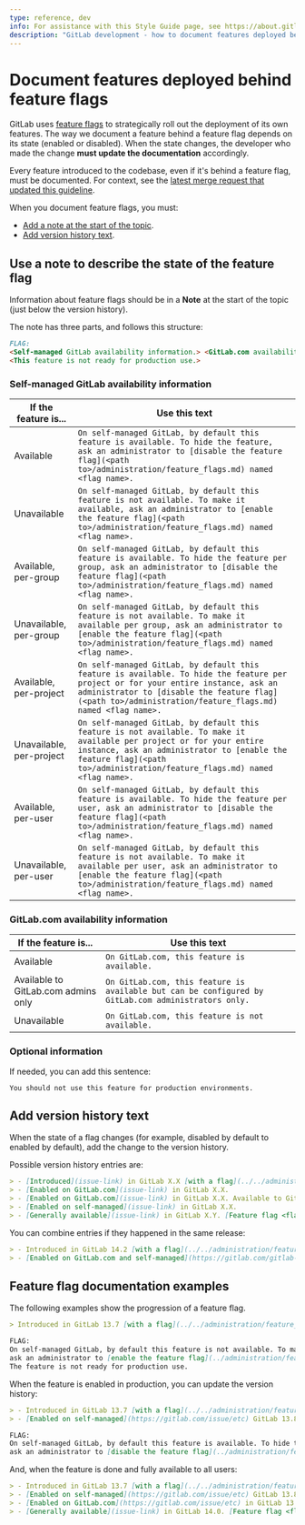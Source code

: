 ```yaml
---
type: reference, dev
info: For assistance with this Style Guide page, see https://about.gitlab.com/handbook/engineering/ux/technical-writing/#assignments-to-other-projects-and-subjects.
description: "GitLab development - how to document features deployed behind feature flags"
---
```


# Document features deployed behind feature flags

GitLab uses [feature flags](../feature_flags/index.md) to strategically roll
out the deployment of its own features. The way we document a feature behind a
feature flag depends on its state (enabled or disabled). When the state
changes, the developer who made the change **must update the documentation**
accordingly.

Every feature introduced to the codebase, even if it's behind a feature flag,
must be documented. For context, see the
[latest merge request that updated this guideline](https://gitlab.com/gitlab-org/gitlab/-/merge_requests/47917#note_459984428).

When you document feature flags, you must:

- [Add a note at the start of the topic](#use-a-note-to-describe-the-state-of-the-feature-flag).
- [Add version history text](#add-version-history-text).

## Use a note to describe the state of the feature flag

Information about feature flags should be in a **Note** at the start of the topic (just below the version history).

The note has three parts, and follows this structure:

```markdown
FLAG:
<Self-managed GitLab availability information.> <GitLab.com availability information.>
<This feature is not ready for production use.>
```

### Self-managed GitLab availability information

| If the feature is...     | Use this text |
|--------------------------|---------------|
| Available                | `On self-managed GitLab, by default this feature is available. To hide the feature, ask an administrator to [disable the feature flag](<path to>/administration/feature_flags.md) named <flag name>.` |
| Unavailable              | `On self-managed GitLab, by default this feature is not available. To make it available, ask an administrator to [enable the feature flag](<path to>/administration/feature_flags.md) named <flag name>.` |
| Available, per-group     | `On self-managed GitLab, by default this feature is available. To hide the feature per group, ask an administrator to [disable the feature flag](<path to>/administration/feature_flags.md) named <flag name>.` |
| Unavailable, per-group   | `On self-managed GitLab, by default this feature is not available. To make it available per group, ask an administrator to [enable the feature flag](<path to>/administration/feature_flags.md) named <flag name>.` |
| Available, per-project   | `On self-managed GitLab, by default this feature is available. To hide the feature per project or for your entire instance, ask an administrator to [disable the feature flag](<path to>/administration/feature_flags.md) named <flag name>.` |
| Unavailable, per-project | `On self-managed GitLab, by default this feature is not available. To make it available per project or for your entire instance, ask an administrator to [enable the feature flag](<path to>/administration/feature_flags.md) named <flag name>.` |
| Available, per-user      | `On self-managed GitLab, by default this feature is available. To hide the feature per user, ask an administrator to [disable the feature flag](<path to>/administration/feature_flags.md) named <flag name>.` |
| Unavailable, per-user    | `On self-managed GitLab, by default this feature is not available. To make it available per user, ask an administrator to [enable the feature flag](<path to>/administration/feature_flags.md) named <flag name>.` |

### GitLab.com availability information

| If the feature is...                | Use this text |
|-------------------------------------|---------------|
| Available                           | `On GitLab.com, this feature is available.` |
| Available to GitLab.com admins only | `On GitLab.com, this feature is available but can be configured by GitLab.com administrators only.`
| Unavailable                         | `On GitLab.com, this feature is not available.`|

### Optional information

If needed, you can add this sentence:

`You should not use this feature for production environments.`

## Add version history text

When the state of a flag changes (for example, disabled by default to enabled by default), add the change to the version history.

Possible version history entries are:

```markdown
> - [Introduced](issue-link) in GitLab X.X [with a flag](../../administration/feature_flags.md) named <flag name>. Disabled by default.
> - [Enabled on GitLab.com](issue-link) in GitLab X.X.
> - [Enabled on GitLab.com](issue-link) in GitLab X.X. Available to GitLab.com administrators only.
> - [Enabled on self-managed](issue-link) in GitLab X.X.
> - [Generally available](issue-link) in GitLab X.Y. [Feature flag <flag name>](issue-link) removed.
```

You can combine entries if they happened in the same release:

```markdown
> - Introduced in GitLab 14.2 [with a flag](../../administration/feature_flags.md) named `ci_include_rules`. Disabled by default.
> - [Enabled on GitLab.com and self-managed](https://gitlab.com/gitlab-org/gitlab/-/issues/337507) in GitLab 14.3.
```

## Feature flag documentation examples

The following examples show the progression of a feature flag.

```markdown
> Introduced in GitLab 13.7 [with a flag](../../administration/feature_flags.md) named `forti_token_cloud`. Disabled by default.

FLAG:
On self-managed GitLab, by default this feature is not available. To make it available,
ask an administrator to [enable the feature flag](../administration/feature_flags.md) named `forti_token_cloud`.
The feature is not ready for production use.
```

When the feature is enabled in production, you can update the version history:

```markdown
> - Introduced in GitLab 13.7 [with a flag](../../administration/feature_flags.md) named `forti_token_cloud`. Disabled by default.
> - [Enabled on self-managed](https://gitlab.com/issue/etc) GitLab 13.8.

FLAG:
On self-managed GitLab, by default this feature is available. To hide the feature per user,
ask an administrator to [disable the feature flag](../administration/feature_flags.md) named `forti_token_cloud`.
```

And, when the feature is done and fully available to all users:

```markdown
> - Introduced in GitLab 13.7 [with a flag](../../administration/feature_flags.md) named `forti_token_cloud`. Disabled by default.
> - [Enabled on self-managed](https://gitlab.com/issue/etc) GitLab 13.8.
> - [Enabled on GitLab.com](https://gitlab.com/issue/etc) in GitLab 13.9.
> - [Generally available](issue-link) in GitLab 14.0. [Feature flag <flag name>](issue-link) removed.
```

